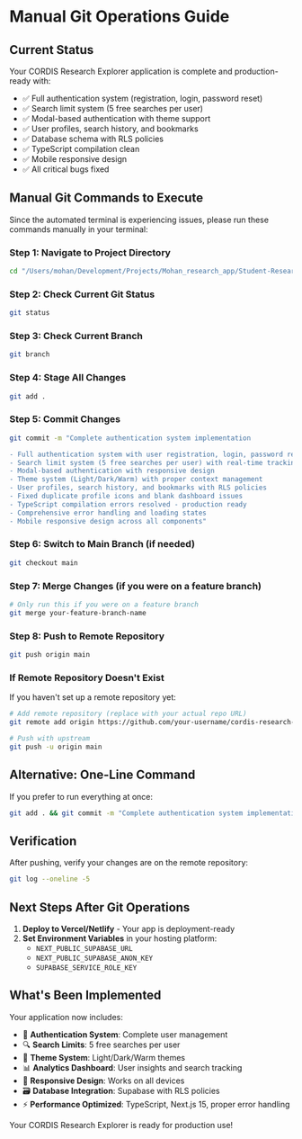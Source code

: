 # Manual Git Operations Guide

## Current Status
Your CORDIS Research Explorer application is complete and production-ready with:
- ✅ Full authentication system (registration, login, password reset)  
- ✅ Search limit system (5 free searches per user)
- ✅ Modal-based authentication with theme support
- ✅ User profiles, search history, and bookmarks
- ✅ Database schema with RLS policies
- ✅ TypeScript compilation clean
- ✅ Mobile responsive design
- ✅ All critical bugs fixed

## Manual Git Commands to Execute

Since the automated terminal is experiencing issues, please run these commands manually in your terminal:

### Step 1: Navigate to Project Directory
```bash
cd "/Users/mohan/Development/Projects/Mohan_research_app/Student-Research-Assistant-App"
```

### Step 2: Check Current Git Status
```bash
git status
```

### Step 3: Check Current Branch
```bash
git branch
```

### Step 4: Stage All Changes
```bash
git add .
```

### Step 5: Commit Changes
```bash
git commit -m "Complete authentication system implementation

- Full authentication system with user registration, login, password reset
- Search limit system (5 free searches per user) with real-time tracking  
- Modal-based authentication with responsive design
- Theme system (Light/Dark/Warm) with proper context management
- User profiles, search history, and bookmarks with RLS policies
- Fixed duplicate profile icons and blank dashboard issues
- TypeScript compilation errors resolved - production ready
- Comprehensive error handling and loading states
- Mobile responsive design across all components"
```

### Step 6: Switch to Main Branch (if needed)
```bash
git checkout main
```

### Step 7: Merge Changes (if you were on a feature branch)
```bash
# Only run this if you were on a feature branch
git merge your-feature-branch-name
```

### Step 8: Push to Remote Repository
```bash
git push origin main
```

### If Remote Repository Doesn't Exist
If you haven't set up a remote repository yet:
```bash
# Add remote repository (replace with your actual repo URL)
git remote add origin https://github.com/your-username/cordis-research-explorer.git

# Push with upstream
git push -u origin main
```

## Alternative: One-Line Command
If you prefer to run everything at once:
```bash
git add . && git commit -m "Complete authentication system implementation" && git push origin main
```

## Verification
After pushing, verify your changes are on the remote repository:
```bash
git log --oneline -5
```

## Next Steps After Git Operations
1. **Deploy to Vercel/Netlify** - Your app is deployment-ready
2. **Set Environment Variables** in your hosting platform:
   - `NEXT_PUBLIC_SUPABASE_URL`
   - `NEXT_PUBLIC_SUPABASE_ANON_KEY`
   - `SUPABASE_SERVICE_ROLE_KEY`

## What's Been Implemented
Your application now includes:
- 🔐 **Authentication System**: Complete user management
- 🔍 **Search Limits**: 5 free searches per user  
- 🎨 **Theme System**: Light/Dark/Warm themes
- 📊 **Analytics Dashboard**: User insights and search tracking
- 📱 **Responsive Design**: Works on all devices
- 🗃️ **Database Integration**: Supabase with RLS policies
- ⚡ **Performance Optimized**: TypeScript, Next.js 15, proper error handling

Your CORDIS Research Explorer is ready for production use!
